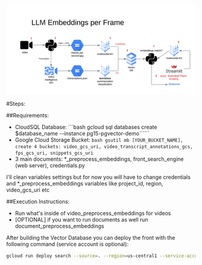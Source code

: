![Alt text](images/video_architecture.png)

#Steps:

##Requirements:
- CloudSQL Database: 
    ```bash gcloud sql databases create $database_name --instance pg15-pgvector-demo``````
- Google Cloud Storage Bucket: 
```bash gsutil mb [YOUR_BUCKET_NAME], create 4 buckets: video_gcs_uri, video_transcript_annotations_gcs, fps_gcs_uri, snippets_gcs_uri```
- 3 main documents: *_preprocess_embeddings, front_search_engine (web server), credentials.py

I'll clean variables settings but for now you will have to change credentials and *_preprocess_embeddings variables like project_id, region, video_gcs_uri etc

##Execution Instructions:
- Run what's inside of video_preprocess_embeddings for videos
- [OPTIONAL] if you want to run documents as well run document_preprocess_embeddings

After building the Vector Database you can deploy the front with the following command (service account is optional):
```bash
gcloud run deploy search --source=. --region=us-central1 --service-account=cloud-run@vtxdemos.iam.gserviceaccount.com
``````